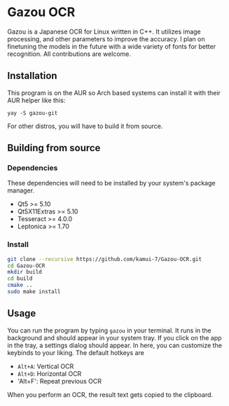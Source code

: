 # Gazou OCR 

Gazou is a Japanese OCR for Linux written in C++. It utilizes image processing, and other parameters to improve the accuracy. I plan on finetuning the models in the future with a wide variety of fonts for better recognition. All contributions are welcome.

## Installation

This program is on the AUR so Arch based systems can install it with their AUR helper like this:
```
yay -S gazou-git
```

For other distros, you will have to build it from source.

## Building from source
### Dependencies

These dependencies will need to be installed by your system's package manager. 

- Qt5 >= 5.10
- Qt5X11Extras >= 5.10
- Tesseract >= 4.0.0
- Leptonica >= 1.70

### Install

```sh
git clone --recursive https://github.com/kamui-7/Gazou-OCR.git
cd Gazou-OCR
mkdir build
cd build
cmake .. 
sudo make install
```

## Usage

You can run the program by typing `gazou` in your terminal. It runs in the background and should appear in your system tray. If you click on the app in the tray, a settings dialog should appear. In here, you can customize the keybinds to your liking. The default hotkeys are

- `Alt+A`: Vertical OCR
- `Alt+D`: Horizontal OCR
- 'Alt+F': Repeat previous OCR

When you perform an OCR, the result text gets copied to the clipboard.
